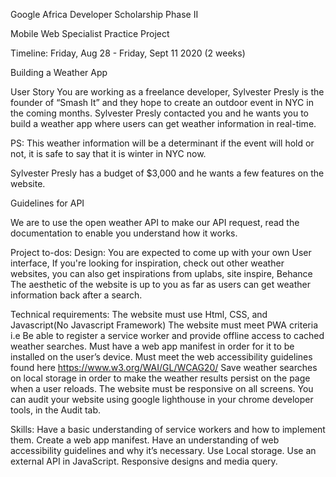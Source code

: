 Google Africa Developer Scholarship Phase II 

Mobile Web Specialist Practice Project

Timeline: Friday, Aug 28 - Friday, Sept 11 2020 (2 weeks)

Building a Weather App

User Story
You are working as a freelance developer, Sylvester Presly is the founder of  “Smash It” and they hope to create an outdoor event in NYC in the coming months. Sylvester Presly contacted you and he wants you to build a weather app where users can get weather information in real-time.

PS: This weather information will be a determinant if the event will hold or not, it is safe to say that it is winter in NYC now.

 Sylvester Presly has a budget of $3,000  and he wants a few features on the website.

Guidelines for API

We are to  use the open weather API to make our API request, read the documentation to enable you understand how it works.

Project to-dos:
Design: 
You are expected to come up with your own User interface,  If you're looking for inspiration, check out other weather websites, you can also get inspirations from uplabs, site inspire, Behance
The aesthetic of the website is up to you as far as users can get weather information back after a search.

Technical requirements:
The website must use Html, CSS, and Javascript(No Javascript Framework)
The website must meet PWA criteria i.e
Be able to register a service worker and provide offline access to cached weather searches.
Must have a web app manifest in order for it to be installed on the user’s device.
Must meet the web accessibility guidelines found here https://www.w3.org/WAI/GL/WCAG20/
Save weather searches on local storage in order to make the weather results persist on the page when a user reloads.
The website must be responsive on all screens.
You can audit your website using google lighthouse in your chrome developer tools, in the Audit tab.

Skills:
Have a basic understanding of service workers and how to implement them.
Create a web app manifest.
Have an understanding of web accessibility guidelines and why it’s necessary.
Use Local storage.
Use an external API in JavaScript.
Responsive designs and media query.
